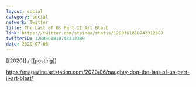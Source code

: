 ```yaml
---
layout: social
category: social
network: Twitter
title: The Last of Us Part II Art Blast
link: https://twitter.com/steinea/status/1280361810743312389
twitterID: 1280361810743312389
date: 2020-07-06
---
```


[[2020]] / [[posting]]

<https://magazine.artstation.com/2020/06/naughty-dog-the-last-of-us-part-ii-art-blast/>
